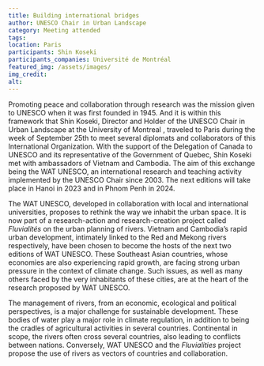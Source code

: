 ```yaml
---
title: Building international bridges
author: UNESCO Chair in Urban Landscape
category: Meeting attended
tags: 
location: Paris
participants: Shin Koseki 
participants_companies: Université de Montréal
featured_img: /assets/images/
img_credit:
alt:
---
```

Promoting peace and collaboration through research was the mission given to UNESCO when it was first founded in 1945. And it is within this framework that Shin Koseki, Director and Holder of the UNESCO Chair in Urban Landscape at the University of Montreal , traveled to Paris during the week of September 25th to meet several diplomats and collaborators of this International Organization. With the support of the Delegation of Canada to UNESCO and its representative of the Government of Quebec, Shin Koseki met with ambassadors of Vietnam and Cambodia. The aim of this exchange being the WAT UNESCO, an international research and teaching activity implemented by the UNESCO Chair since 2003. The next editions will take place in Hanoi in 2023 and in Phnom Penh in 2024.

The WAT UNESCO, developed in collaboration with local and international universities, proposes to rethink the way we inhabit the urban space. It is now part of a research-action and research-creation project called *Fluvialités* on the urban planning of rivers. Vietnam and Cambodia’s rapid urban development, intimately linked to the Red and Mekong rivers respectively, have been chosen to become the hosts of the next two editions of WAT UNESCO. These Southeast Asian countries, whose economies are also experiencing rapid growth, are facing strong urban pressure in the context of climate change. Such issues, as well as many others faced by the very inhabitants of these cities, are at the heart of the research proposed by WAT UNESCO.

The management of rivers, from an economic, ecological and political perspectives, is a major challenge for sustainable development. These bodies of water play a major role in climate regulation, in addition to being the cradles of agricultural activities in several countries. Continental in scope, the rivers often cross several countries, also leading to conflicts between nations. Conversely, WAT UNESCO and the *Fluvialities* project propose  the use of rivers as vectors of countries and collaboration.
